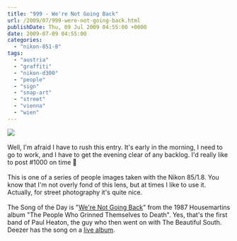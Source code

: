 ```yaml
---
title: "999 - We're Not Going Back"
url: /2009/07/999-were-not-going-back.html
publishDate: Thu, 09 Jul 2009 04:55:00 +0000
date: 2009-07-09 04:55:00
categories: 
  - "nikon-851-8"
tags: 
  - "austria"
  - "graffiti"
  - "nikon-d300"
  - "people"
  - "sign"
  - "snap-art"
  - "street"
  - "vienna"
  - "wien"
---
```

<a href="https://d25zfm9zpd7gm5.cloudfront.net/1200x1200/2009/20090708_181223_ps.jpg" target="_blank"><img src="https://d25zfm9zpd7gm5.cloudfront.net/0600x0600/2009/20090708_181223_ps.jpg"/></a><br/><br/>Well, I'm afraid I have to rush this entry. It's early in the morning, I need to go to work, and I have to get the evening clear of any backlog. I'd really like to post #1000 on time 🙂<br/><br/> This is one of a series of people images taken with the Nikon 85/1.8. You know that I'm not overly fond of this lens, but at times I like to use it. Actually, for street photography it's quite nice.<br/><br/>The Song of the Day is "<a href="http://www.lyricsmode.com/lyrics/h/housemartins/were_not_going_back.html" target="_blank">We're Not Going Back</a>" from the 1987 Housemartins album "The People Who Grinned Themselves to Death". Yes, that's the first band of Paul Heaton, the guy who then went on with The Beautiful South. Deezer has the song on a <a href="http://www.deezer.com/#music/album/100148" target="_blank">live album</a>.
